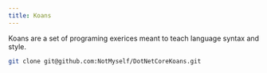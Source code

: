 ```yaml
---
title: Koans
---
```


Koans are a set of programing exerices meant to teach language syntax and style.

```bash
git clone git@github.com:NotMyself/DotNetCoreKoans.git
```
